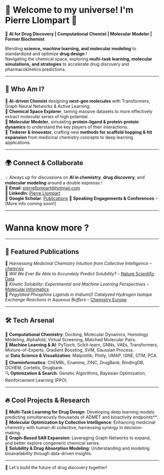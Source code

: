 # 🌌 Welcome to my universe! I'm Pierre Llompart 🚀

🔬 **AI for Drug Discovery | Computational Chemist | Molecular Modeler | Former Biochemist** 

Blending **science, machine learning, and molecular modeling** to standardized and optimize **drug design** !   
Navigating the chemical space, exploring **multi-task learning, molecular simulations, and strategies** to accelerate drug discovery and pharmacokinetics predictions.  

---

## 🌟 Who Am I?
🔹 **AI-driven Chemist** designing **next-gen molecules** with Transformers, Graph Neural Networks & Active Learning.  
🔹 **Chemical Space Explorer**, taming massive datasets to more effectively extract molecular series of high potential.  
🔹 **Molecular Modeler**, simulating **protein-ligand & protein-protein dynamics** to understand the key players of their interactions.  
🔹 **Tinkerer & Innovator**, crafting new **methods for scaffold hopping & hit expansion** from medicinal chemistry concepts to deep learning applications.  

---

## 🌍 Connect & Collaborate
💡 Always up for discussions on **AI in chemistry**, **drug discovery**, and **molecular modeling** around a double expresso !  
📧 **Email**: pierrellompart@hotmail.com  
🔗 **LinkedIn**: [Pierre Llompart](https://www.linkedin.com/in/llompart)  
📜 **Google Scholar**: [Publications]([https://scholar.google.com/](https://scholar.google.com/citations?user=mhnpOc8AAAAJ&hl=fr))  
🎤 **Speaking Engagements & Conferences** – [More info coming soon!]  

---

# Wanna know more ?

---

## 📜 Featured Publications
📖 *Harnessing Medicinal Chemistry Intuition from Collective Intelligence* – [chemrxiv](https://doi.org/10.26434/chemrxiv-2024-0hww3)  
📖 *Will We Ever Be Able to Accurately Predict Solubility?* – [Nature Scientific Data](https://doi.org/10.1002/minf.202300216)  
📖 *Kinetic Solubility: Experimental and Machine Learning Perspectives* – [Molecular Informatics](https://doi.org/10.1002/minf.202300216)  
📖 *Pegylated Phosphine Ligands in Iridium(I) Catalyzed Hydrogen Isotope Exchange Reactions in Aqueous Buffers* – [Chemistry Europe](https://doi.org/10.1002/chem.202402038)  

---

## 🛠 Tech Arsenal
🧬 **Computational Chemistry**: Docking, Molecular Dynamics, Homology Modeling, Alphafold, Virtual Screening, Matched Molecular Pairs.   
🧠 **Machine Learning & AI**: PyTorch, Scikit-learn, GNNs, VAEs, Transformers, Mixture-of-Experts, Gradient Boosting, SVM, Gaussian Process.   
📊 **Data Science & Visualization**: Matplotlib, Plotly, UMAP, tSNE, GTM, PCA.  
📡 **Cheminformatics**: ChEMBL, Enamine, ZINC, DrugBank, BindingDB, OCHEM, Cortellis, Drugbank.   
🔍 **Optimization & Search**: Genetic Algorithms, Bayesian Optimization, Reinforcement Learning (PPO).   

---

## 🔥 Cool Projects & Research
🔹 **Multi-Task Learning for Drug Design**: Developing deep learning models predicting simultaneously thousands of ADMET and bioactivity endpoints**.  
🔹 **Molecular Optimization by Collective Intelligence**: Enhancing medicinal chemistry with human-AI collective, harnessing synergy in decision-making.  
🔹 **Graph-Based SAR Expansion**: Leveraging Graph Networks to expand, and better explore congeneric chemical series.  
🔹 **Solubility & Drug Absorption Modeling**: Understanding and modeling bioavailability through data-driven insights.  

---

🚀 Let's build the future of drug discovery together!
